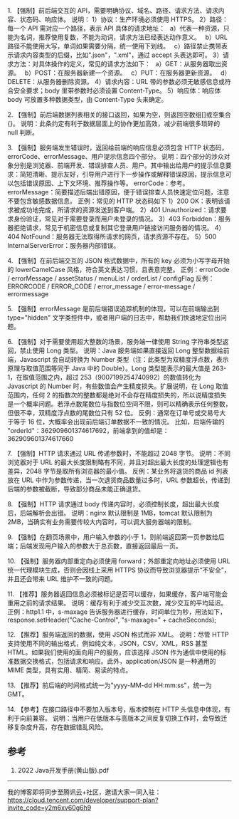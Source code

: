 1\. 【强制】前后端交互的 API，需要明确协议、域名、路径、请求方法、请求内容、状态码、响应体。
说明：
1）协议：生产环境必须使用 HTTPS。
2）路径：每一个 API 需对应一个路径，表示 API 具体的请求地址：
&ensp;a）代表一种资源，只能为名词，推荐使用复数，不能为动词，请求方法已经表达动作意义。
&ensp;b）URL 路径不能使用大写，单词如果需要分隔，统一使用下划线。
&ensp;c）路径禁止携带表示请求内容类型的后缀，比如".json"，".xml"，通过 accept 头表达即可。
3）请求方法：对具体操作的定义，常见的请求方法如下：
&ensp;a）GET：从服务器取出资源。
&ensp;b）POST：在服务器新建一个资源。
&ensp;c）PUT：在服务器更新资源。
&ensp;d）DELETE：从服务器删除资源。
4）请求内容：URL 带的参数必须无敏感信息或符合安全要求；body 里带参数时必须设置 Content-Type。
5）响应体：响应体 body 可放置多种数据类型，由 Content-Type 头来确定。

2\. 【强制】前后端数据列表相关的接口返回，如果为空，则返回空数组[]或空集合{}。
说明：此条约定有利于数据层面上的协作更加高效，减少前端很多琐碎的 null 判断。

3\. 【强制】服务端发生错误时，返回给前端的响应信息必须包含 HTTP 状态码，errorCode、errorMessage、用户提示信息四个部分。
说明：四个部分的涉众对象分别是浏览器、前端开发、错误排查人员、用户。其中输出给用户的提示信息要求：简短清晰、提示友好，引导用户进行下一步操作或解释错误原因，提示信息可以包括错误原因、上下文环境、推荐操作等。
errorCode：参考。errorMessage：简要描述后端出错原因，便于错误排查人员快速定位问题，注意不要包含敏感数据信息。
正例：常见的 HTTP 状态码如下
1）200 OK：表明该请求被成功地完成，所请求的资源发送到客户端。
2）401 Unauthorized：请求要求身份验证，常见对于需要登录而用户未登录的情况。
3）403 Forbidden：服务器拒绝请求，常见于机密信息或复制其它登录用户链接访问服务器的情况。
4）404 NotFound：服务器无法取得所请求的网页，请求资源不存在。
5）500 InternalServerError：服务器内部错误。

4\. 【强制】在前后端交互的 JSON 格式数据中，所有的 key 必须为小写字母开始的 lowerCamelCase
风格，符合英文表达习惯，且表意完整。
正例：errorCode / errorMessage / assetStatus / menuList / orderList / configFlag
反例：ERRORCODE / ERROR_CODE / error_message / error-message / errormessage

5\. 【强制】errorMessage 是前后端错误追踪机制的体现，可以在前端输出到 type="hidden" 文字类控件中，或者用户端的日志中，帮助我们快速地定位出问题。

6\. 【强制】对于需要使用超大整数的场景，服务端一律使用 String 字符串类型返回，禁止使用 Long 类型。
说明：Java 服务端如果直接返回 Long 整型数据给前端，Javascript 会自动转换为 Number 类型（注：此类型为双精度浮点数，表示原理与取值范围等同于 Java 中的 Double）。Long 类型能表示的最大值是 263-1，在取值范围之内，超过 253（9007199254740992）的数值转化为 Javascript 的 Number 时，有些数值会产生精度损失。扩展说明，在 Long 取值范围内，任何 2 的指数次的整数都是绝对不会存在精度损失的，所以说精度损失是一个概率问题。若浮点数尾数位与指数位空间不限，则可以精确表示任何整数，但很不幸，双精度浮点数的尾数位只有 52 位。
反例：通常在订单号或交易号大于等于 16 位，大概率会出现前后端订单数据不一致的情况。
比如，后端传输的 "orderId"：362909601374617692，前端拿到的值却是：362909601374617660

7\. 【强制】HTTP 请求通过 URL 传递参数时，不能超过 2048 字节。
说明：不同浏览器对于 URL 的最大长度限制略有不同，并且对超出最大长度的处理逻辑也有差异，2048 字节是取所有浏览器的最小值。
反例：某业务将退货的商品 id 列表放在 URL 中作为参数传递，当一次退货商品数量过多时，URL 参数超长，传递到后端的参数被截断，导致部分商品未能正确退货。

8\. 【强制】HTTP 请求通过 body 传递内容时，必须控制长度，超出最大长度后，后端解析会出错。
说明：nginx 默认限制是 1MB，tomcat 默认限制为 2MB，当确实有业务需要传较大内容时，可以调大服务器端的限制。

9\. 【强制】在翻页场景中，用户输入参数的小于 1，则前端返回第一页参数给后端；后端发现用户输入的参数大于总页数，直接返回最后一页。

10\. 【强制】服务器内部重定向必须使用 forward；外部重定向地址必须使用 URL 统一代理模块生成，否则会因线上采用 HTTPS 协议而导致浏览器提示“不安全”，并且还会带来 URL 维护不一致的问题。

11\. 【推荐】服务器返回信息必须被标记是否可以缓存，如果缓存，客户端可能会重用之前的请求结果。
说明：缓存有利于减少交互次数，减少交互的平均延迟。
正例：http1.1 中，s-maxage 告诉服务器进行缓存，时间单位为秒，用法如下，
response.setHeader("Cache-Control", "s-maxage=" + cacheSeconds);

12\. 【推荐】服务端返回的数据，使用 JSON 格式而非 XML。
说明：尽管 HTTP 支持使用不同的输出格式，例如纯文本，JSON，CSV，XML，RSS 甚至 HTML。如果我们使用的面向用户的服务，应该选择 JSON 作为通信中使用的标准数据交换格式，包括请求和响应。此外，application/JSON 是一种通用的 MIME 类型，具有实用、精简、易读的特点。

13\. 【推荐】前后端的时间格式统一为"yyyy-MM-dd HH:mm:ss"，统一为 GMT。

14\. 【参考】在接口路径中不要加入版本号，版本控制在 HTTP 头信息中体现，有利于向前兼容。
说明：当用户在低版本与高版本之间反复切换工作时，会导致迁移复杂度升高，存在数据错乱风险。

## 参考

1. 2022 Java开发手册(黄山版).pdf

---

我的博客即将同步至腾讯云+社区，邀请大家一同入驻：https://cloud.tencent.com/developer/support-plan?invite_code=y2m6xv60g6h9
